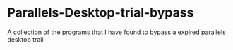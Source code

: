 # Parallels-Desktop-trial-bypass
A collection of the programs that I have found to bypass a expired parallels desktop trail
